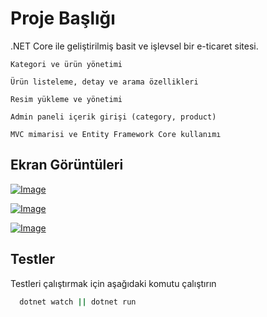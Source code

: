 
# Proje Başlığı

.NET Core ile geliştirilmiş basit ve işlevsel bir e-ticaret sitesi.

    Kategori ve ürün yönetimi

    Ürün listeleme, detay ve arama özellikleri

    Resim yükleme ve yönetimi

    Admin paneli içerik girişi (category, product)

    MVC mimarisi ve Entity Framework Core kullanımı


## Ekran Görüntüleri

[![Image](https://i.hizliresim.com/2x6q3kv.png)](https://hizliresim.com/2x6q3kv)

[![Image](https://i.hizliresim.com/ha16pve.png)](https://hizliresim.com/ha16pve)

[![Image](https://i.hizliresim.com/syui92x.png)](https://hizliresim.com/syui92x)


## Testler

Testleri çalıştırmak için aşağıdaki komutu çalıştırın

```bash
  dotnet watch || dotnet run
```

  
